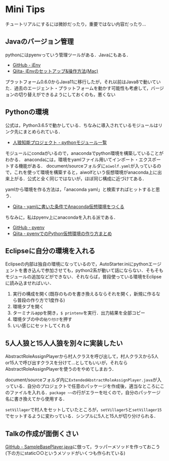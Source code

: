 # Mini Tips

チュートリアルにするには微妙だったり，重要ではない内容だったり...



## Javaのバージョン管理

pythonにはpyenvっていう管理ツールがある．Javaにもある．

- [GitHub - jEnv](https://github.com/jenv/jenv)
- [Qiita- jEnvのセットアップ&操作方法(Mac)](https://qiita.com/uhooi/items/9a6747084bcfd4df07a6)

プラットフォーム0.6.0からJava11に移行したが，それ以前はJava8で動いていた．過去のエージェント・プラットフォームを動かす可能性も考慮して，バージョンの切り替えができるようにしておくのも，悪くない



## Pythonの環境

公式は，Python3.6.5で動かしている．ちなみに導入されているモジュールはリンク先にまとめられている．

- [人狼知能プロジェクト - pythonモジュール一覧](http://aiwolf.org/python_modules)

モジュールにcondaがいるので，anacondaでpython環境を構築していることがわかる．
anacondaには，環境をyamlファイル用いてインポート・エクスポートする機能がある．
document/sourceフォルダに`aiwolf.yaml`が入っているので，これを使って環境を構築すると，aiwolfという仮想環境がanaconda上に出来上がる．公式と全く同じではないが，ほぼ同じ構成に近づけてある．

yamlから環境を作る方法は，「anaconda yaml」と検索すればヒットすると思う．

- [Qiita - yamlに書いた条件でAnaconda仮想環境をつくる](https://qiita.com/studio_haneya/items/0b05452dca2ae57c7093)

ちなみに，私はpyenv上にanacondaを入れる派である．

- [GitHub - pyenv](https://github.com/pyenv/pyenv)
- [Qiita - pyenvでのPython仮想環境の作り方まとめ](https://qiita.com/ysdyt/items/5008e607343b940b3480)



## Eclipseに自分の環境を入れる

Eclipseの内部は独自の環境になっているので，AutoStarter.iniにpythonエージェントを書き込んで参加させても，python2系が動いて話にならない．そもそもモジュールの追加などができない．それならば，普段使っている環境をEclipseに読み込ませればいい．

1. 実行の構成を開く(既存のものを書き換えるならそれを開く，新規に作るなら普段の作り方で1度作る)
2. 環境タブを開く
3. ターミナルappを開き，`$ printenv`を実行．出力結果を全部コピー
4. 環境タブの中の`貼り付け`を押す
5. いい感じにセットしてくれる



## 5人人狼と15人人狼を別々に実装したい

AbstractRoleAssignPlayerから村人クラスを呼び出して，村人クラスから5人or15人で呼び出すクラスを分けて...としてもいいが，それならAbstractRoleAssignPlayerを使うのをやめてしまおう．

document/sourceフォルダ内に`ExtendedAbstractRoleAssignPlayer.java`が入っている．自分のプロジェクトで任意のパッケージを作成後，適当なところにこのファイルを入れる．`package ~~`の行がエラーを吐くので，自分のパッケージ名に書き換えてから使用する．

`setVillager`で村人をセットしていたところが，`setVillager5`と`setVillager15`でセットするように変わっている．シンプルに5人と15人が切り分けられる．



## Talkの作成が面倒くさい

[GitHub - SampleBasePlayer.java](https://github.com/aiwolf/AIWolfClient/blob/0.6.x/src/org/aiwolf/sample/player/SampleBasePlayer.java)に倣って，ラッパーメソッドを作っておこう
(下の方にstatic○○というメソッドがいくつも作られている)